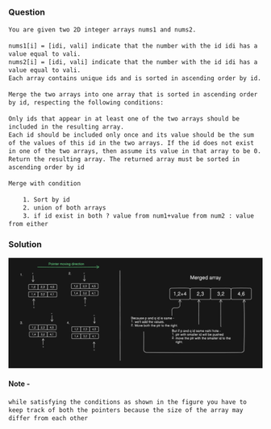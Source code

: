 ### Question
    You are given two 2D integer arrays nums1 and nums2.

    nums1[i] = [idi, vali] indicate that the number with the id idi has a value equal to vali.
    nums2[i] = [idi, vali] indicate that the number with the id idi has a value equal to vali.
    Each array contains unique ids and is sorted in ascending order by id.

    Merge the two arrays into one array that is sorted in ascending order by id, respecting the following conditions:

    Only ids that appear in at least one of the two arrays should be included in the resulting array.
    Each id should be included only once and its value should be the sum of the values of this id in the two arrays. If the id does not exist in one of the two arrays, then assume its value in that array to be 0.
    Return the resulting array. The returned array must be sorted in ascending order by id

    Merge with condition

        1. Sort by id
        2. union of both arrays
        3. if id exist in both ? value from num1+value from num2 : value from either

### Solution

![alt text](image.png)

#### Note - 

    while satisfying the conditions as shown in the figure you have to keep track of both the pointers because the size of the array may differ from each other 